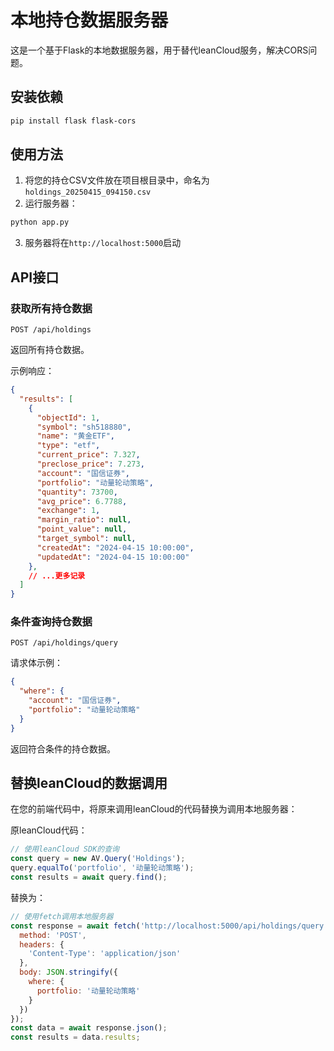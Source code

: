 # 本地持仓数据服务器

这是一个基于Flask的本地数据服务器，用于替代leanCloud服务，解决CORS问题。

## 安装依赖

```bash
pip install flask flask-cors
```

## 使用方法

1. 将您的持仓CSV文件放在项目根目录中，命名为`holdings_20250415_094150.csv`
2. 运行服务器：

```bash
python app.py
```

3. 服务器将在`http://localhost:5000`启动

## API接口

### 获取所有持仓数据

```
POST /api/holdings
```

返回所有持仓数据。

示例响应：
```json
{
  "results": [
    {
      "objectId": 1,
      "symbol": "sh518880",
      "name": "黄金ETF",
      "type": "etf",
      "current_price": 7.327,
      "preclose_price": 7.273,
      "account": "国信证券",
      "portfolio": "动量轮动策略",
      "quantity": 73700,
      "avg_price": 6.7788,
      "exchange": 1,
      "margin_ratio": null,
      "point_value": null,
      "target_symbol": null,
      "createdAt": "2024-04-15 10:00:00",
      "updatedAt": "2024-04-15 10:00:00"
    },
    // ...更多记录
  ]
}
```

### 条件查询持仓数据

```
POST /api/holdings/query
```

请求体示例：
```json
{
  "where": {
    "account": "国信证券",
    "portfolio": "动量轮动策略"
  }
}
```

返回符合条件的持仓数据。

## 替换leanCloud的数据调用

在您的前端代码中，将原来调用leanCloud的代码替换为调用本地服务器：

原leanCloud代码：
```javascript
// 使用leanCloud SDK的查询
const query = new AV.Query('Holdings');
query.equalTo('portfolio', '动量轮动策略');
const results = await query.find();
```

替换为：
```javascript
// 使用fetch调用本地服务器
const response = await fetch('http://localhost:5000/api/holdings/query', {
  method: 'POST',
  headers: {
    'Content-Type': 'application/json'
  },
  body: JSON.stringify({
    where: {
      portfolio: '动量轮动策略'
    }
  })
});
const data = await response.json();
const results = data.results;
``` 